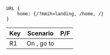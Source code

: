 	URL {
		home: {/?mmih=landing, /home, /}  
	}
| Key | Scenario | P/F |
| --- | --- | --- |
| R1 | On , go to   |  |
